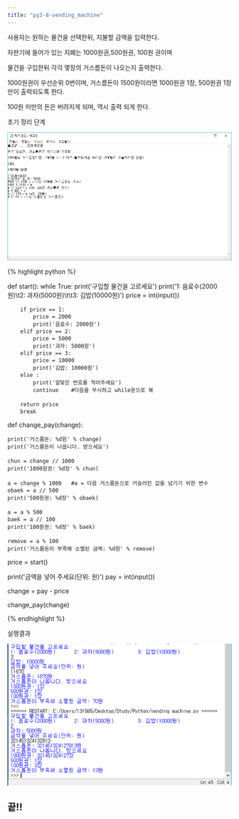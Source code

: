 ```yaml
---
title: "py3-8-vending_machine"
---
```

사용자는 원하는 물건을 선택한뒤, 지불할 금액을 입력한다.

자판기에 들어가 있는 지폐는 1000원권,500원권, 100원 권이며

물건을 구입한뒤 각각 몇장의 거스름돈이 나오는지 출력한다.

1000원권이 우선순위 0번이며, 거스름돈이 1500원이라면 1000원권 1장, 500원권 1장만이 출력되도록 한다.

100원 미만의 돈은 버려지게 되며, 역시 출력 되게 한다.



초기 정리 단계

![py3-8-vending_machine](images/vending_machine/vending_memo.PNG)

{% highlight python %}

def start():
    while True:
        print('구입할 물건을 고르세요')
        print('1: 음료수(2000원)\t2: 과자(5000원)\t\t3: 김밥(10000원)')
        price = int(input())

        if price == 1:
            price = 2000
            print('음료수: 2000원')
        elif price == 2:
            price = 5000
            print('과자: 5000원')
        elif price == 3:
            price = 10000
            print('김밥: 10000원')
        else :
            print('알맞은 번호를 적어주세요')
            continue    #다음을 무시하고 while문으로 복
            
        return price
        break

def change_pay(change):

    print('거스름돈: %d원' % change)
    print('거스름돈이 나옵니다. 받으세요')

    chun = change // 1000
    print('1000원권: %d장' % chun)

    a = change % 1000   #a = 다음 거스름돈으로 거슬러진 값을 넘기기 위한 변수
    obaek = a // 500
    print('500원권: %d장' % obaek)

    a = a % 500
    baek = a // 100
    print('100원권: %d장' % baek)

    remove = a % 100
    print('거스름돈이 부족해 소멸된 금액: %d원' % remove)


price = start()

print('금액을 넣어 주세요(단위: 원)')
pay = int(input())

change = pay - price 

change_pay(change)

{% endhighlight %}

실행결과

![py3-7-vending_machine](images/vending_machine/vending.PNG)

## 끝!!